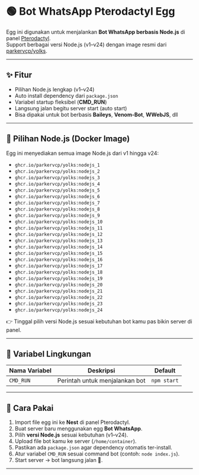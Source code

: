 # 🟢 Bot WhatsApp Pterodactyl Egg

Egg ini digunakan untuk menjalankan **Bot WhatsApp berbasis Node.js** di panel [Pterodactyl](https://pterodactyl.io).  
Support berbagai versi Node.js (v1–v24) dengan image resmi dari [parkervcp/yolks](https://github.com/parkervcp/yolks).  

---

## ✨ Fitur
- Pilihan Node.js lengkap (v1–v24)  
- Auto install dependency dari `package.json`  
- Variabel startup fleksibel (**CMD_RUN**)  
- Langsung jalan begitu server start (auto start)  
- Bisa dipakai untuk bot berbasis **Baileys**, **Venom-Bot**, **WWebJS**, dll  

---

## 🐳 Pilihan Node.js (Docker Image)
Egg ini menyediakan semua image Node.js dari v1 hingga v24:  

- `ghcr.io/parkervcp/yolks:nodejs_1`  
- `ghcr.io/parkervcp/yolks:nodejs_2`  
- `ghcr.io/parkervcp/yolks:nodejs_3`  
- `ghcr.io/parkervcp/yolks:nodejs_4`  
- `ghcr.io/parkervcp/yolks:nodejs_5`  
- `ghcr.io/parkervcp/yolks:nodejs_6`  
- `ghcr.io/parkervcp/yolks:nodejs_7`  
- `ghcr.io/parkervcp/yolks:nodejs_8`  
- `ghcr.io/parkervcp/yolks:nodejs_9`  
- `ghcr.io/parkervcp/yolks:nodejs_10`  
- `ghcr.io/parkervcp/yolks:nodejs_11`  
- `ghcr.io/parkervcp/yolks:nodejs_12`  
- `ghcr.io/parkervcp/yolks:nodejs_13`  
- `ghcr.io/parkervcp/yolks:nodejs_14`  
- `ghcr.io/parkervcp/yolks:nodejs_15`  
- `ghcr.io/parkervcp/yolks:nodejs_16`  
- `ghcr.io/parkervcp/yolks:nodejs_17`  
- `ghcr.io/parkervcp/yolks:nodejs_18`  
- `ghcr.io/parkervcp/yolks:nodejs_19`  
- `ghcr.io/parkervcp/yolks:nodejs_20`  
- `ghcr.io/parkervcp/yolks:nodejs_21`  
- `ghcr.io/parkervcp/yolks:nodejs_22`  
- `ghcr.io/parkervcp/yolks:nodejs_23`  
- `ghcr.io/parkervcp/yolks:nodejs_24`  

👉 Tinggal pilih versi Node.js sesuai kebutuhan bot kamu pas bikin server di panel.  

---

## 🔧 Variabel Lingkungan

| Nama Variabel   | Deskripsi                        | Default     |
|-----------------|----------------------------------|-------------|
| `CMD_RUN`       | Perintah untuk menjalankan bot   | `npm start` |

---

## 🚀 Cara Pakai
1. Import file egg ini ke **Nest** di panel Pterodactyl.  
2. Buat server baru menggunakan egg **Bot WhatsApp**.  
3. Pilih **versi Node.js** sesuai kebutuhan (v1–v24).  
4. Upload file bot kamu ke server (`/home/container`).  
5. Pastikan ada `package.json` agar dependency otomatis ter-install.  
6. Atur variabel `CMD_RUN` sesuai command bot (contoh: `node index.js`).  
7. Start server → bot langsung jalan 🚀.  

---


